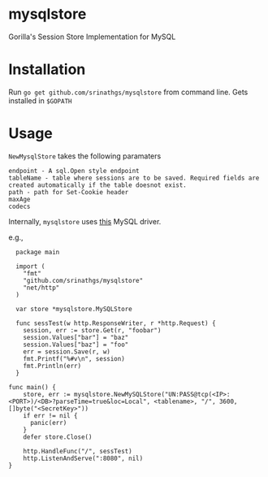 mysqlstore
==========

Gorilla's Session Store Implementation for MySQL

Installation
===========

Run `go get github.com/srinathgs/mysqlstore` from command line. Gets installed in `$GOPATH`

Usage
=====

`NewMysqlStore` takes the following paramaters

    endpoint - A sql.Open style endpoint
    tableName - table where sessions are to be saved. Required fields are created automatically if the table doesnot exist.
    path - path for Set-Cookie header
    maxAge 
    codecs

Internally, `mysqlstore` uses [this](https://github.com/go-sql-driver/mysql) MySQL driver.

e.g.,
      

      package main
  
      import (
  	    "fmt"
  	    "github.com/srinathgs/mysqlstore"
  	    "net/http"
      )
  
      var store *mysqlstore.MySQLStore
  
      func sessTest(w http.ResponseWriter, r *http.Request) {
  	    session, err := store.Get(r, "foobar")
  	    session.Values["bar"] = "baz"
  	    session.Values["baz"] = "foo"
  	    err = session.Save(r, w)
  	    fmt.Printf("%#v\n", session)
  	    fmt.Println(err)
      }

    func main() {
        store, err := mysqlstore.NewMySQLStore("UN:PASS@tcp(<IP>:<PORT>)/<DB>?parseTime=true&loc=Local", <tablename>, "/", 3600, []byte("<SecretKey>"))
        if err != nil {
          panic(err)
        }
        defer store.Close()

    	http.HandleFunc("/", sessTest)
    	http.ListenAndServe(":8080", nil)
    }
